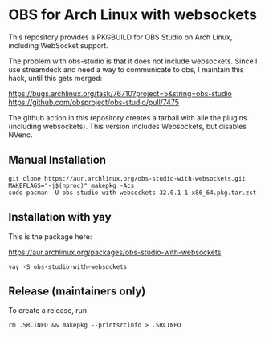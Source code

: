 # OBS for Arch Linux with websockets

This repository provides a PKGBUILD for OBS Studio on Arch Linux, including WebSocket support.

The problem with obs-studio is that it does not include websockets.
Since I use streamdeck and need a way to communicate to obs, I maintain this hack, until this gets merged:

https://bugs.archlinux.org/task/76710?project=5&string=obs-studio
https://github.com/obsproject/obs-studio/pull/7475

The github action in this repository creates a tarball with alle the plugins (including websockets). This version includes Websockets, but disables NVenc.

## Manual Installation

```
git clone https://aur.archlinux.org/obs-studio-with-websockets.git
MAKEFLAGS="-j$(nproc)" makepkg -Acs
sudo pacman -U obs-studio-with-websockets-32.0.1-1-x86_64.pkg.tar.zst
```

## Installation with yay

This is the package here:

https://aur.archlinux.org/packages/obs-studio-with-websockets

```
yay -S obs-studio-with-websockets
```

## Release (maintainers only)

To create a release, run

```
rm .SRCINFO && makepkg --printsrcinfo > .SRCINFO
```